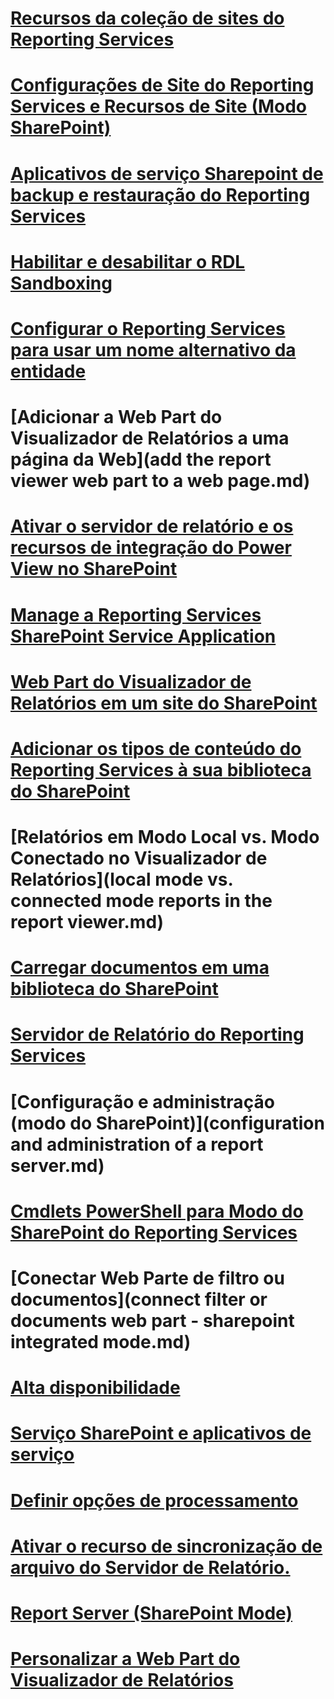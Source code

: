 # [Recursos da coleção de sites do Reporting Services](reporting-services-site-collection-features.md)
# [Configurações de Site do Reporting Services e Recursos de Site (Modo SharePoint)](reporting-services-site-settings-and-site-features-sharepoint-mode.md)
# [Aplicativos de serviço Sharepoint de backup e restauração do Reporting Services](backup-and-restore-reporting-services-sharepoint-service-applications.md)
# [Habilitar e desabilitar o RDL Sandboxing](enable-and-disable-rdl-sandboxing.md)
# [Configurar o Reporting Services para usar um nome alternativo da entidade](configure-reporting-services-to-use-a-subject-alternative-name.md)
# [Adicionar a Web Part do Visualizador de Relatórios a uma página da Web](add the report viewer web part to a web page.md)
# [Ativar o servidor de relatório e os recursos de integração do Power View no SharePoint](activate-the-report-server-and-power-view-integration-features-in-sharepoint.md)
# [Manage a Reporting Services SharePoint Service Application](manage-a-reporting-services-sharepoint-service-application.md)
# [Web Part do Visualizador de Relatórios em um site do SharePoint](report-viewer-web-part-on-a-sharepoint-site.md)
# [Adicionar os tipos de conteúdo do Reporting Services à sua biblioteca do SharePoint](add-reporting-services-content-types-to-a-sharepoint-library.md)
# [Relatórios em Modo Local vs. Modo Conectado no Visualizador de Relatórios](local mode vs. connected mode reports in the report viewer.md)
# [Carregar documentos em uma biblioteca do SharePoint](upload-documents-to-a-sharepoint-library-reporting-services-in-sharepoint-mode.md)
# [Servidor de Relatório do Reporting Services](servidor-de-relatório-do-reporting-services.md)
# [Configuração e administração (modo do SharePoint)](configuration and administration of a report server.md)
# [Cmdlets PowerShell para Modo do SharePoint do Reporting Services](powershell-cmdlets-for-reporting-services-sharepoint-mode.md)
# [Conectar Web Parte de filtro ou documentos](connect filter or documents web part - sharepoint integrated mode.md)
# [Alta disponibilidade](high-availability-reporting-services.md)
# [Serviço SharePoint e aplicativos de serviço](reporting-services-sharepoint-service-and-service-applications.md)
# [Definir opções de processamento](set-processing-options-reporting-services-in-sharepoint-integrated-mode.md)
# [Ativar o recurso de sincronização de arquivo do Servidor de Relatório.](activate-the-report-server-file-sync-feature-in-sharepoint-ca.md)
# [Report Server (SharePoint Mode)](reporting-services-report-server-sharepoint-mode.md)
# [Personalizar a Web Part do Visualizador de Relatórios](customize-the-report-viewer-web-part.md)
